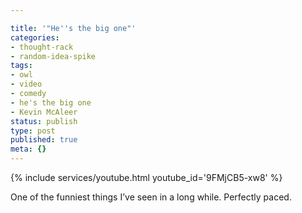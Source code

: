 ```yaml
---

title: '"He''s the big one"'
categories:
- thought-rack
- random-idea-spike
tags:
- owl
- video
- comedy
- he's the big one
- Kevin McAleer
status: publish
type: post
published: true
meta: {}
---
```

{% include services/youtube.html youtube_id='9FMjCB5-xw8' %}

<p>One of the funniest things I’ve seen in a long while. Perfectly paced.</p>
